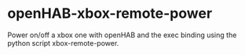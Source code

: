 # openHAB-xbox-remote-power
Power on/off a xbox one with openHAB and the exec binding using the python script xbox-remote-power.

